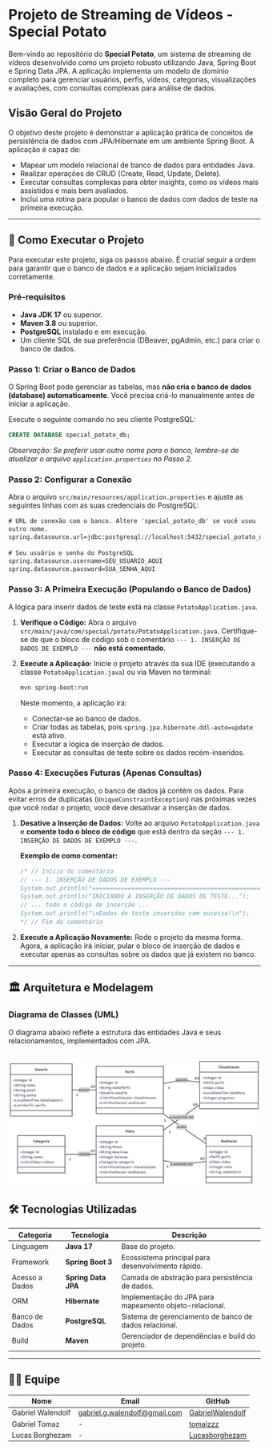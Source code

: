 # Projeto de Streaming de Vídeos - Special Potato

Bem-vindo ao repositório do **Special Potato**, um sistema de streaming de vídeos desenvolvido como um projeto robusto utilizando Java, Spring Boot e Spring Data JPA. A aplicação implementa um modelo de domínio completo para gerenciar usuários, perfis, vídeos, categorias, visualizações e avaliações, com consultas complexas para análise de dados.

## Visão Geral do Projeto

O objetivo deste projeto é demonstrar a aplicação prática de conceitos de persistência de dados com JPA/Hibernate em um ambiente Spring Boot. A aplicação é capaz de:
- Mapear um modelo relacional de banco de dados para entidades Java.
- Realizar operações de CRUD (Create, Read, Update, Delete).
- Executar consultas complexas para obter insights, como os vídeos mais assistidos e mais bem avaliados.
- Inclui uma rotina para popular o banco de dados com dados de teste na primeira execução.

---

## 🚀 Como Executar o Projeto

Para executar este projeto, siga os passos abaixo. É crucial seguir a ordem para garantir que o banco de dados e a aplicação sejam inicializados corretamente.

### Pré-requisitos

- **Java JDK 17** ou superior.
- **Maven 3.8** ou superior.
- **PostgreSQL** instalado e em execução.
- Um cliente SQL de sua preferência (DBeaver, pgAdmin, etc.) para criar o banco de dados.

### Passo 1: Criar o Banco de Dados

O Spring Boot pode gerenciar as tabelas, mas **não cria o banco de dados (database) automaticamente**. Você precisa criá-lo manualmente antes de iniciar a aplicação.

Execute o seguinte comando no seu cliente PostgreSQL:

```sql
CREATE DATABASE special_potato_db;
```
*Observação: Se preferir usar outro nome para o banco, lembre-se de atualizar o arquivo `application.properties` no Passo 2.*

### Passo 2: Configurar a Conexão

Abra o arquivo `src/main/resources/application.properties` e ajuste as seguintes linhas com as suas credenciais do PostgreSQL:

```properties
# URL de conexão com o banco. Altere 'special_potato_db' se você usou outro nome.
spring.datasource.url=jdbc:postgresql://localhost:5432/special_potato_db

# Seu usuário e senha do PostgreSQL
spring.datasource.username=SEU_USUARIO_AQUI
spring.datasource.password=SUA_SENHA_AQUI
```

### Passo 3: A Primeira Execução (Populando o Banco de Dados)

A lógica para inserir dados de teste está na classe `PotatoApplication.java`.

1.  **Verifique o Código:** Abra o arquivo `src/main/java/com/special/potato/PotatoApplication.java`. Certifique-se de que o bloco de código sob o comentário `--- 1. INSERÇÃO DE DADOS DE EXEMPLO ---` **não está comentado**.

2.  **Execute a Aplicação:** Inicie o projeto através da sua IDE (executando a classe `PotatoApplication.java`) ou via Maven no terminal:

    ```bash
    mvn spring-boot:run
    ```

    Neste momento, a aplicação irá:
    - Conectar-se ao banco de dados.
    - Criar todas as tabelas, pois `spring.jpa.hibernate.ddl-auto=update` está ativo.
    - Executar a lógica de inserção de dados.
    - Executar as consultas de teste sobre os dados recém-inseridos.

### Passo 4: Execuções Futuras (Apenas Consultas)

Após a primeira execução, o banco de dados já contém os dados. Para evitar erros de duplicatas (`UniqueConstraintException`) nas próximas vezes que você rodar o projeto, você deve desativar a inserção de dados.

1.  **Desative a Inserção de Dados:** Volte ao arquivo `PotatoApplication.java` e **comente todo o bloco de código** que está dentro da seção `--- 1. INSERÇÃO DE DADOS DE EXEMPLO ---`.

    **Exemplo de como comentar:**
    ```java
    /* // Início do comentário
    // --- 1. INSERÇÃO DE DADOS DE EXEMPLO ---
    System.out.println("==================================================");
    System.out.println("INICIANDO A INSERÇÃO DE DADOS DE TESTE...");
    // ... todo o código de inserção ...
    System.out.println("\nDados de teste inseridos com sucesso!\n");
    */ // Fim do comentário
    ```

2.  **Execute a Aplicação Novamente:** Rode o projeto da mesma forma. Agora, a aplicação irá iniciar, pular o bloco de inserção de dados e executar apenas as consultas sobre os dados que já existem no banco.

---

## 🏛️ Arquitetura e Modelagem

### Diagrama de Classes (UML)

O diagrama abaixo reflete a estrutura das entidades Java e seus relacionamentos, implementados com JPA.

![Diagrama de Classes do Sistema de Streaming](docs/DiagramaUML.png)
---

## 🛠️ Tecnologias Utilizadas

| Categoria      | Tecnologia      | Descrição                                               |
|----------------|-----------------|---------------------------------------------------------|
| Linguagem      | **Java 17**     | Base do projeto.                                        |
| Framework      | **Spring Boot 3** | Ecossistema principal para desenvolvimento rápido.      |
| Acesso a Dados | **Spring Data JPA** | Camada de abstração para persistência de dados.         |
| ORM            | **Hibernate**   | Implementação do JPA para mapeamento objeto-relacional. |
| Banco de Dados | **PostgreSQL**  | Sistema de gerenciamento de banco de dados relacional.  |
| Build          | **Maven**       | Gerenciador de dependências e build do projeto.         |

---

## 👨‍💻 Equipe

| Nome                | Email                         | GitHub                                                 |
|---------------------|-------------------------------|--------------------------------------------------------|
| Gabriel Walendolf   | gabriel.g.walendolf@gmail.com | [GabrielWalendolf](https://github.com/GabrielWalendolf ) |
| Gabriel Tomaz       | -                             | [tomaizzz](https://github.com/tomaizzz) |
| Lucas Borghezam     | -                             | [Lucasborghezam](https://github.com/Lucasborghezam ) |

